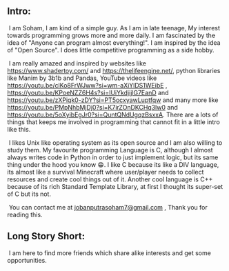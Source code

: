 ## Intro:

​	  I am Soham, I am kind of a simple guy. As I am in late teenage, My interest towards programming grows more and more daily. I am fascinated by the idea of "Anyone can program almost everything!".  I am inspired by the idea of "Open Source". I does little competitive programming as a side hobby.

​	  I am really amazed and inspired by websites like https://www.shadertoy.com/ and https://thelifeengine.net/, python libraries like Manim by 3b1b and Pandas, YouTube videos like https://youtu.be/clKo8FrWJww?si=wm-aXiYlDS1WEibE , https://youtu.be/KPoeNZZ6H4s?si=IUiYkdjijlG7EanD and https://youtu.be/zXPiqk0-zDY?si=PT5ocxyawLuptfqw and many more like https://youtu.be/PMpNhbMjDj0?si=K7irZOnDKCHq3lw0 and https://youtu.be/5oXyibEgJr0?si=QuntQNdUgqzBsxxA. There are a lots of things that keeps me involved in programming that cannot fit in a little intro like this.

​	  I likes Unix like operating system as its open source and I am also willing to study them. My favourite programming Language is C, although I almost always writes code in Python in order to just implement logic, but its same thing under the hood you know :grin:. I like C because its like a DIV language, its almost like a survival Minecraft where user/player needs to collect resources and create cool things out of it. Another cool language is C++ because of its rich Standard Template Library, at first I thought its super-set of C but its not.

​	  You can contact me at jobanputrasoham7@gmail.com , Thank you for reading this.

## Long Story Short:

​	  I am here to find more friends which share alike interests and get some opportunities.
